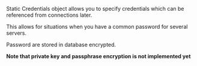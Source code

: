 Static Credentials object allows you to specify credentials which can be referenced from connections later.

This allows for situations when you have a common password for several servers.  

Password are stored in database encrypted.  

**Note that private key and passphrase encryption is not implemented yet** 